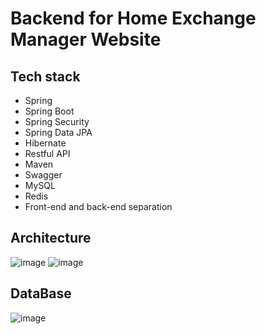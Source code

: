 # Backend for Home Exchange Manager Website

## Tech stack
- Spring
- Spring Boot
- Spring Security
- Spring Data JPA
- Hibernate
- Restful API
- Maven
- Swagger
- MySQL
- Redis
- Front-end and back-end separation

## Architecture
![image](https://github.com/isep-web/backend/assets/60922756/8d25d2dd-9d6c-4c3b-97c9-c9b877353148)
![image](https://github.com/isep-web/backend/assets/60922756/af31ec7a-04af-47ff-b25a-6d24f5563836)

## DataBase
![image](https://github.com/isep-web/backend/assets/60922756/83a7064b-252c-4025-b612-c4f89680bb11)


